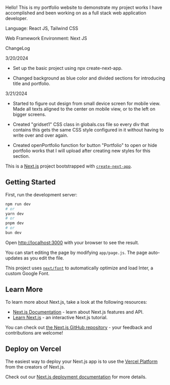 Hello! This is my portfolio website to demonstrate my project works I have accomplished and been working on as a full stack web application developer.

Language: React JS, Tailwind CSS

Web Framework Environment: Next JS

ChangeLog

3/20/2024

- Set up the basic project using npx create-next-app.

- Changed background as blue color and divided sections for introducing title and portfolio.

3/21/2024

- Started to figure out design from small device screen for mobile view. Made all texts aligned to the center on mobile view, or to the left on bigger screens.

- Created "gridset1" CSS class in globals.css file so every div that contains this gets the same CSS style configured in it without having to write over and over again.

- Created openPortfolio function for button "Portfolio" to open or hide portfolio works that I will upload after creating new styles for this section.

This is a [Next.js](https://nextjs.org/) project bootstrapped with [`create-next-app`](https://github.com/vercel/next.js/tree/canary/packages/create-next-app).

## Getting Started

First, run the development server:

```bash
npm run dev
# or
yarn dev
# or
pnpm dev
# or
bun dev
```

Open [http://localhost:3000](http://localhost:3000) with your browser to see the result.

You can start editing the page by modifying `app/page.js`. The page auto-updates as you edit the file.

This project uses [`next/font`](https://nextjs.org/docs/basic-features/font-optimization) to automatically optimize and load Inter, a custom Google Font.

## Learn More

To learn more about Next.js, take a look at the following resources:

- [Next.js Documentation](https://nextjs.org/docs) - learn about Next.js features and API.
- [Learn Next.js](https://nextjs.org/learn) - an interactive Next.js tutorial.

You can check out [the Next.js GitHub repository](https://github.com/vercel/next.js/) - your feedback and contributions are welcome!

## Deploy on Vercel

The easiest way to deploy your Next.js app is to use the [Vercel Platform](https://vercel.com/new?utm_medium=default-template&filter=next.js&utm_source=create-next-app&utm_campaign=create-next-app-readme) from the creators of Next.js.

Check out our [Next.js deployment documentation](https://nextjs.org/docs/deployment) for more details.
